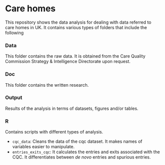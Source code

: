 # Care homes

This repository shows the data analysis for dealing with data referred to care homes in UK. It contains various types of folders that include the following 

### Data

This folder contains the raw data. It is obtained from the Care Quality Commission Strategy & Intelligence Directorate upon request. 


### Doc

This folder contains the written research.


### Output 

Results of the analysis in terms of datasets, figures and/or tables. 

### R 

Contains scripts with different types of analysis.

   - `cqc_data`: Cleans the data of the cqc dataset. It makes names of variables easier to manipulate.
   - `entries_exits_cqc`: It calculates the entries and exits associated with the CQC. It differentiates between _de novo_ entries and spurious entries. 



